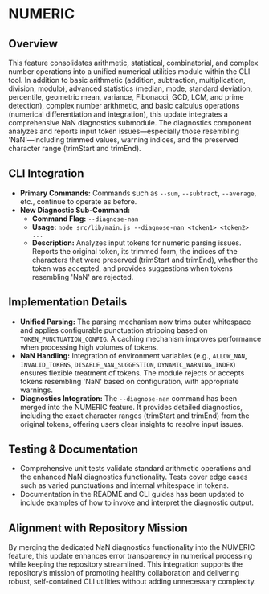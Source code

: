 # NUMERIC

## Overview
This feature consolidates arithmetic, statistical, combinatorial, and complex number operations into a unified numerical utilities module within the CLI tool. In addition to basic arithmetic (addition, subtraction, multiplication, division, modulo), advanced statistics (median, mode, standard deviation, percentile, geometric mean, variance, Fibonacci, GCD, LCM, and prime detection), complex number arithmetic, and basic calculus operations (numerical differentiation and integration), this update integrates a comprehensive NaN diagnostics submodule. The diagnostics component analyzes and reports input token issues—especially those resembling 'NaN'—including trimmed values, warning indices, and the preserved character range (trimStart and trimEnd).

## CLI Integration
- **Primary Commands:** Commands such as `--sum`, `--subtract`, `--average`, etc., continue to operate as before.
- **New Diagnostic Sub-Command:**
  - **Command Flag:** `--diagnose-nan`
  - **Usage:** `node src/lib/main.js --diagnose-nan <token1> <token2> ...`
  - **Description:** Analyzes input tokens for numeric parsing issues. Reports the original token, its trimmed form, the indices of the characters that were preserved (trimStart and trimEnd), whether the token was accepted, and provides suggestions when tokens resembling 'NaN' are rejected.

## Implementation Details
- **Unified Parsing:** The parsing mechanism now trims outer whitespace and applies configurable punctuation stripping based on `TOKEN_PUNCTUATION_CONFIG`. A caching mechanism improves performance when processing high volumes of tokens.
- **NaN Handling:** Integration of environment variables (e.g., `ALLOW_NAN`, `INVALID_TOKENS`, `DISABLE_NAN_SUGGESTION`, `DYNAMIC_WARNING_INDEX`) ensures flexible treatment of tokens. The module rejects or accepts tokens resembling 'NaN' based on configuration, with appropriate warnings.
- **Diagnostics Integration:** The `--diagnose-nan` command has been merged into the NUMERIC feature. It provides detailed diagnostics, including the exact character ranges (trimStart and trimEnd) from the original tokens, offering users clear insights to resolve input issues.

## Testing & Documentation
- Comprehensive unit tests validate standard arithmetic operations and the enhanced NaN diagnostics functionality. Tests cover edge cases such as varied punctuations and internal whitespace in tokens.
- Documentation in the README and CLI guides has been updated to include examples of how to invoke and interpret the diagnostic output.

## Alignment with Repository Mission
By merging the dedicated NaN diagnostics functionality into the NUMERIC feature, this update enhances error transparency in numerical processing while keeping the repository streamlined. This integration supports the repository’s mission of promoting healthy collaboration and delivering robust, self-contained CLI utilities without adding unnecessary complexity.